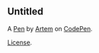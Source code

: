 Untitled
--------


A [Pen](https://codepen.io/undeoelb-the-lessful/pen/oggBZNg) by [Artem](https://codepen.io/undeoelb-the-lessful) on [CodePen](https://codepen.io).

[License](https://codepen.io/license/pen/oggBZNg).